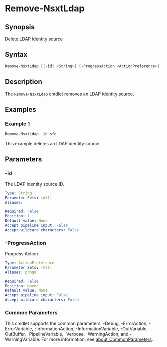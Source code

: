 # Remove-NsxtLdap

## Synopsis

Delete LDAP identity source

## Syntax

```powershell
Remove-NsxtLdap [[-id] <String>] [-ProgressAction <ActionPreference>] [<CommonParameters>]
```

## Description

The `Remove-NsxtLdap` cmdlet removes an LDAP identity source.

## Examples

### Example 1

```powershell
Remove-NsxtLdap -id sfo
```

This example deletes an LDAP identity source.

## Parameters

### -id

The LDAP identity source ID.

```yaml
Type: String
Parameter Sets: (All)
Aliases:

Required: False
Position: 1
Default value: None
Accept pipeline input: False
Accept wildcard characters: False
```

### -ProgressAction

Progress Action

```yaml
Type: ActionPreference
Parameter Sets: (All)
Aliases: proga

Required: False
Position: Named
Default value: None
Accept pipeline input: False
Accept wildcard characters: False
```

### Common Parameters

This cmdlet supports the common parameters: -Debug, -ErrorAction, -ErrorVariable, -InformationAction, -InformationVariable, -OutVariable, -OutBuffer, -PipelineVariable, -Verbose, -WarningAction, and -WarningVariable. For more information, see [about_CommonParameters](http://go.microsoft.com/fwlink/?LinkID=113216).
